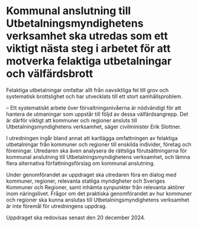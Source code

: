 # Kommunal anslutning till Utbetalningsmyndighetens verksamhet ska utredas som ett viktigt nästa steg i arbetet för att motverka felaktiga utbetalningar och välfärdsbrott

Felaktiga utbetalningar omfattar allt från oavsiktliga fel till grov och systematisk brottslighet och har utvecklats till ett stort samhällsproblem.

– Ett systematiskt arbete över förvaltningsnivåerna är nödvändigt för att hantera de utmaningar som uppstår till följd av dessa välfärdsangrepp. Det är därför viktigt att kommuner och regioner ansluts till Utbetalningsmyndighetens verksamhet, säger civilminister Erik Slottner.

I utredningen ingår bland annat att kartlägga omfattningen av felaktiga utbetalningar från kommuner och regioner till enskilda individer, företag och föreningar. Utredaren ska även analysera de rättsliga förutsättningarna för kommunal anslutning till Utbetalningsmyndighetens verksamhet, och lämna flera alternativa författningsförslag om kommunal anslutning.

Under genomförandet av uppdraget ska utredaren föra en dialog med kommuner, regioner, relevanta statliga myndigheter och Sveriges Kommuner och Regioner, samt inhämta synpunkter från relevanta aktörer inom näringslivet. Frågor om det praktiska genomförandet av hur kommuner och regioner ska kunna anslutas till Utbetalningsmyndighetens verksamhet är inte föremål för utredningens uppdrag.

Uppdraget ska redovisas senast den 20 december 2024\.
